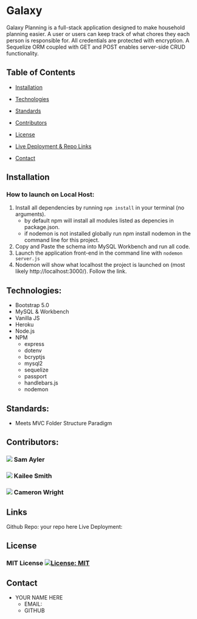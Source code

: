 # Galaxy

Galaxy Planning is a full-stack application designed to make household planning easier. A user or users can keep track of what chores they each person is responsible for. All credentials are protected with encryption. A Sequelize ORM coupled with GET and POST enables server-side CRUD functionality.  

## Table of Contents

* [Installation](#installation)
* [Technologies](#technologies)
* [Standards](#standards)
* [Contributors](#contributors)

* [License](#license)
* [Live Deployment & Repo Links](#links)
* [Contact](#contact)


## Installation

### How to launch on Local Host:

1. Install all dependencies by running `npm install` in your terminal (no arguments).
    - by default npm will install all modules listed as depencies in package.json.
    - if nodemon is not installed globally run npm install nodemon in the command line for this project.
2. Copy and Paste the schema into MySQL Workbench and run all code.
3. Launch the application front-end in the command line with `nodemon server.js`
4. Nodemon will show what localhost the project is launched on (most likely http://localhost:3000/). Follow the link.

## Technologies:

- Bootstrap 5.0
- MySQL & Workbench
- Vanilla JS
- Heroku
- Node.js
- NPM
    - express
    - dotenv
    - bcryptjs
    - mysql2
    - sequelize
    - passport
    - handlebars.js
    - nodemon

## Standards:

- Meets MVC Folder Structure Paradigm



## Contributors:


### [![](https://github.com/sayler3.png?size=50)](https://github.com/sayler3)               Sam Ayler
                                                      



### [![](https://github.com/kaileesmith.png?size=50)](https://github.com/kaileesmith)       Kailee Smith



### [![](https://github.com/camRight.png?size=50)](https://github.com/camRight)             Cameron Wright


## Links

Github Repo: your repo here
Live Deployment: 

## License

### MIT License [![License: MIT](https://img.shields.io/badge/License-MIT-yellow.svg)](https://opensource.org/licenses/MIT)



## Contact

- YOUR NAME HERE
    - EMAIL:
    - GITHUB
